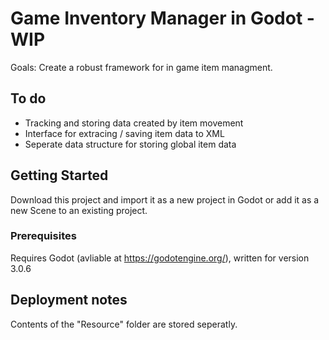 # Game Inventory Manager in Godot - WIP

Goals:
Create a robust framework for in game item managment.

## To do

- Tracking and storing data created by item movement
- Interface for extracing / saving item data to XML
- Seperate data structure for storing global item data

## Getting Started

Download this project and import it as a new project in Godot or add it as a new Scene to an existing project.

### Prerequisites

Requires Godot (avliable at https://godotengine.org/), written for version 3.0.6

## Deployment notes

Contents of the "Resource" folder are stored seperatly.

